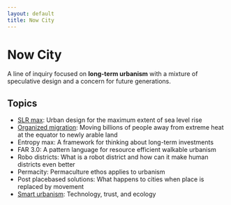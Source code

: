 ```yaml
---
layout: default
title: Now City
---
```


# Now City

A line of inquiry focused on **long-term urbanism** with a mixture of speculative design and a concern for future generations.

## Topics
- [SLR max](SLR%20max): Urban design for the maximum extent of sea level rise
- [Organized migration](Organized%20migration): Moving billions of people away from extreme heat at the equator to newly arable land
- Entropy max: A framework for thinking about long-term investments
- FAR 3.0: A pattern language for resource efficient walkable urbanism
- Robo districts: What is a robot district and how can it make human districts even better
- Permacity: Permaculture ethos applies to urbanism
- Post placebased solutions: What happens to cities when place is replaced by movement
- [Smart urbanism](Smart%20urbanism): Technology, trust, and ecology